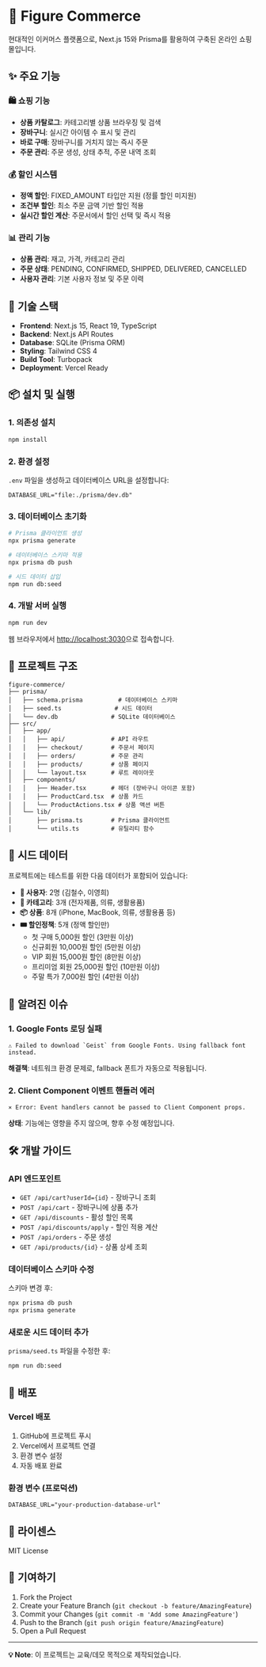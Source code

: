 # 🛒 Figure Commerce

현대적인 이커머스 플랫폼으로, Next.js 15와 Prisma를 활용하여 구축된 온라인 쇼핑몰입니다.

## ✨ 주요 기능

### 🛍️ 쇼핑 기능
- **상품 카탈로그**: 카테고리별 상품 브라우징 및 검색
- **장바구니**: 실시간 아이템 수 표시 및 관리
- **바로 구매**: 장바구니를 거치지 않는 즉시 주문
- **주문 관리**: 주문 생성, 상태 추적, 주문 내역 조회

### 💰 할인 시스템
- **정액 할인**: FIXED_AMOUNT 타입만 지원 (정률 할인 미지원)
- **조건부 할인**: 최소 주문 금액 기반 할인 적용
- **실시간 할인 계산**: 주문서에서 할인 선택 및 즉시 적용

### 📊 관리 기능
- **상품 관리**: 재고, 가격, 카테고리 관리
- **주문 상태**: PENDING, CONFIRMED, SHIPPED, DELIVERED, CANCELLED
- **사용자 관리**: 기본 사용자 정보 및 주문 이력

## 🚀 기술 스택

- **Frontend**: Next.js 15, React 19, TypeScript
- **Backend**: Next.js API Routes
- **Database**: SQLite (Prisma ORM)
- **Styling**: Tailwind CSS 4
- **Build Tool**: Turbopack
- **Deployment**: Vercel Ready

## 📦 설치 및 실행

### 1. 의존성 설치
```bash
npm install
```

### 2. 환경 설정
`.env` 파일을 생성하고 데이터베이스 URL을 설정합니다:
```env
DATABASE_URL="file:./prisma/dev.db"
```

### 3. 데이터베이스 초기화
```bash
# Prisma 클라이언트 생성
npx prisma generate

# 데이터베이스 스키마 적용
npx prisma db push

# 시드 데이터 삽입
npm run db:seed
```

### 4. 개발 서버 실행
```bash
npm run dev
```

웹 브라우저에서 [http://localhost:3030](http://localhost:3030)으로 접속합니다.

## 📁 프로젝트 구조

```
figure-commerce/
├── prisma/
│   ├── schema.prisma          # 데이터베이스 스키마
│   ├── seed.ts               # 시드 데이터
│   └── dev.db               # SQLite 데이터베이스
├── src/
│   ├── app/
│   │   ├── api/             # API 라우트
│   │   ├── checkout/        # 주문서 페이지
│   │   ├── orders/          # 주문 관리
│   │   ├── products/        # 상품 페이지
│   │   └── layout.tsx       # 루트 레이아웃
│   ├── components/
│   │   ├── Header.tsx       # 헤더 (장바구니 아이콘 포함)
│   │   ├── ProductCard.tsx  # 상품 카드
│   │   └── ProductActions.tsx # 상품 액션 버튼
│   └── lib/
│       ├── prisma.ts        # Prisma 클라이언트
│       └── utils.ts         # 유틸리티 함수
```

## 🎯 시드 데이터

프로젝트에는 테스트를 위한 다음 데이터가 포함되어 있습니다:

- **👥 사용자**: 2명 (김철수, 이영희)
- **📂 카테고리**: 3개 (전자제품, 의류, 생활용품)
- **📦 상품**: 8개 (iPhone, MacBook, 의류, 생활용품 등)
- **🎟️ 할인정책**: 5개 (정액 할인만)
  - 첫 구매 5,000원 할인 (3만원 이상)
  - 신규회원 10,000원 할인 (5만원 이상)
  - VIP 회원 15,000원 할인 (8만원 이상)
  - 프리미엄 회원 25,000원 할인 (10만원 이상)
  - 주말 특가 7,000원 할인 (4만원 이상)

## 🐛 알려진 이슈

### 1. Google Fonts 로딩 실패
```
⚠ Failed to download `Geist` from Google Fonts. Using fallback font instead.
```
**해결책**: 네트워크 환경 문제로, fallback 폰트가 자동으로 적용됩니다.

### 2. Client Component 이벤트 핸들러 에러
```
⨯ Error: Event handlers cannot be passed to Client Component props.
```
**상태**: 기능에는 영향을 주지 않으며, 향후 수정 예정입니다.

## 🛠️ 개발 가이드

### API 엔드포인트

- `GET /api/cart?userId={id}` - 장바구니 조회
- `POST /api/cart` - 장바구니에 상품 추가
- `GET /api/discounts` - 활성 할인 목록
- `POST /api/discounts/apply` - 할인 적용 계산
- `POST /api/orders` - 주문 생성
- `GET /api/products/{id}` - 상품 상세 조회

### 데이터베이스 스키마 수정

스키마 변경 후:
```bash
npx prisma db push
npx prisma generate
```

### 새로운 시드 데이터 추가

`prisma/seed.ts` 파일을 수정한 후:
```bash
npm run db:seed
```

## 🚀 배포

### Vercel 배포
1. GitHub에 프로젝트 푸시
2. Vercel에서 프로젝트 연결
3. 환경 변수 설정
4. 자동 배포 완료

### 환경 변수 (프로덕션)
```env
DATABASE_URL="your-production-database-url"
```

## 📝 라이센스

MIT License

## 🤝 기여하기

1. Fork the Project
2. Create your Feature Branch (`git checkout -b feature/AmazingFeature`)
3. Commit your Changes (`git commit -m 'Add some AmazingFeature'`)
4. Push to the Branch (`git push origin feature/AmazingFeature`)
5. Open a Pull Request

---

**💡 Note**: 이 프로젝트는 교육/데모 목적으로 제작되었습니다.